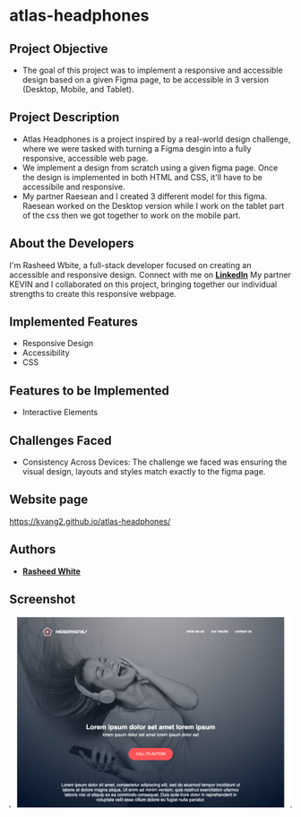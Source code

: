 # atlas-headphones
## Project Objective
- The goal of this project was to implement a responsive and accessible design based on a given Figma page, to be accessible in 3 version (Desktop, Mobile, and Tablet).

## Project Description
- Atlas Headphones is a project inspired by a real-world design challenge, where we were tasked with turning a Figma desgin into a fully responsive, accessible web page.
- We implement a design from scratch using a given figma page. Once the design is implemented in both HTML and CSS, it'll have to be accessibile and responsive.
- My partner Raesean and I created 3 different model for this figma. Raesean worked on the Desktop version while I work on the tablet part of the css then we got together to work on the mobile part.

## About the Developers
I'm Rasheed Wbite, a full-stack developer focused on creating an accessible and responsive design. Connect with me on **[LinkedIn](https://www.linkedin.com/in/raeseanwhite/)**
My partner KEVIN and I collaborated on this project, bringing together our individual strengths to create this responsive webpage. 

## Implemented Features
- Responsive Design
- Accessibility
- CSS

## Features to be Implemented
- Interactive Elements

## Challenges Faced
- Consistency Across Devices: The challenge we faced was ensuring the visual design, layouts and styles match exactly to the figma page.

## Website page
https://kvang2.github.io/atlas-headphones/

## Authors
- **[Rasheed White](https://github.com/ReyesxRoyal)**

## Screenshot
![Project Screenshot](./images/webpage.png)

